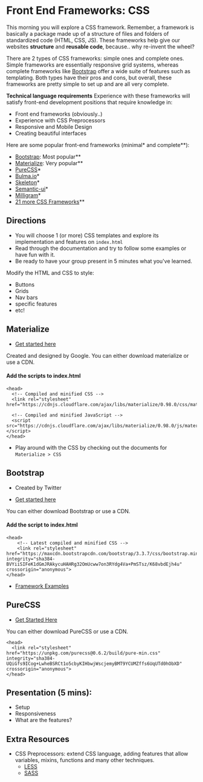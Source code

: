 # Front End Frameworks: CSS

This morning you will explore a CSS framework. Remember, a framework is basically a package made up of a structure of files and folders of standardized code (HTML, CSS, JS). These frameworks help give our websites **structure** and **reusable code**, because.. why re-invent the wheel?

There are 2 types of CSS frameworks: simple ones and complete ones. Simple frameworks are essentially responsive grid systems, whereas complete frameworks like [Bootstrap](http://getbootstrap.com/getting-started/) offer a wide suite of features such as templating. Both types have their pros and cons, but overall, these frameworks are pretty simple to set up and are all very complete.

**Technical language requirements**
Experience with these frameworks will satisfy front-end development positions that require knowledge in:
- Front end frameworks (obviously..)
- Experience with CSS Preprocessors
- Responsive and Mobile Design
- Creating beautiful interfaces

Here are some popular front-end frameworks (minimal* and complete**):

- [Bootstrap](http://getbootstrap.com/getting-started/): Most popular**
- [Materialize](http://materializecss.com/getting-started.html): Very popular**
- [PureCSS](https://purecss.io/)*
- [Bulma.io](http://bulma.io/)*
- [Skeleton](http://getskeleton.com/)*
- [Semantic-ui](http://semantic-ui.com/)*
- [Milligram](https://milligram.github.io/)*
- [21 more CSS Frameworks](https://colorlib.com/wp/free-css3-frameworks/)**


## Directions

- You will choose 1 (or more) CSS templates and explore its implementation and features on `index.html`
- Read through the documentation and try to follow some examples or have fun with it.
- Be ready to have your group present in 5 minutes what you've learned.

Modify the HTML and CSS to style:

- Buttons
- Grids
- Nav bars
- specific features
- etc!

## Materialize

- [Get started here](http://materializecss.com/getting-started.html)

Created and designed by Google. You can either download materialize or use a CDN.

#### Add the scripts to index.html
```
<head>
  <!-- Compiled and minified CSS -->
  <link rel="stylesheet" href="https://cdnjs.cloudflare.com/ajax/libs/materialize/0.98.0/css/materialize.min.css">

  <!-- Compiled and minified JavaScript -->
  <script src="https://cdnjs.cloudflare.com/ajax/libs/materialize/0.98.0/js/materialize.min.js"></script>
</head>
```

- Play around with the CSS by checking out the documents for ` Materialize > CSS `

## Bootstrap

- Created by Twitter

- [Get started here](http://getbootstrap.com/getting-started/)

You can either download Bootstrap or use a CDN.

#### Add the script to index.html
```
<head>
    <!-- Latest compiled and minified CSS -->
    <link rel="stylesheet" href="https://maxcdn.bootstrapcdn.com/bootstrap/3.3.7/css/bootstrap.min.css" integrity="sha384-BVYiiSIFeK1dGmJRAkycuHAHRg32OmUcww7on3RYdg4Va+PmSTsz/K68vbdEjh4u" crossorigin="anonymous">
</head>
```

- [Framework Examples](http://getbootstrap.com/getting-started/#examples-framework)

## PureCSS

- [Get Started Here](https://purecss.io/start/)

You can either download PureCSS or use a CDN.

```
<head>
  <link rel="stylesheet" href="https://unpkg.com/purecss@0.6.2/build/pure-min.css" integrity="sha384-UQiGfs9ICog+LwheBSRCt1o5cbyKIHbwjWscjemyBMT9YCUMZffs6UqUTd0hObXD" crossorigin="anonymous">
</head>
```

## Presentation (5 mins):

- Setup
- Responsiveness
- What are the features?

## Extra Resources
- CSS Preprocessors: extend CSS language, adding features that allow variables, mixins, functions and many other techniques.
  - [LESS](http://lesscss.org/)
  - [SASS](http://sass-lang.com/)
